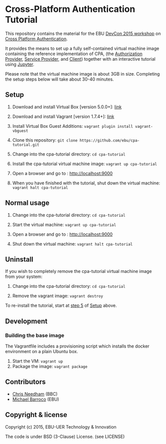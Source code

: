 # Cross-Platform Authentication Tutorial

This repository contains the material for the EBU [DevCon 2015 workshop](https://tech.ebu.ch/devcon15) on [Cross Platform Authentication](https://tech.ebu.ch/docs/tech/tech3366.pdf).

It provides the means to set up a fully self-contained virtual machine image containing the reference implementation of CPA, (the [Authorization Provider](https://github.com/ebu/cpa-auth-provider), [Service Provider](https://github.com/ebu/cpa-service-provider), and [Client](https://github.com/ebu/cpa-client)) together with an interactive tutorial using [Jupyter](http://jupyter.org).

Please note that the virtual machine image is about 3GB in size. Completing the setup steps below will take about 30-40 minutes.


## <a name="setup"></a>Setup

1. Download and install Virtual Box [version 5.0.0+]: [link](https://www.virtualbox.org/wiki/Downloads)

2. Download and install Vagrant [version 1.7.4+]: [link](https://www.vagrantup.com/downloads.html)

3. Install Virtual Box Guest Additions: `vagrant plugin install vagrant-vbguest`

4. Clone this repository: `git clone https://github.com/ebu/cpa-tutorial.git`

5. <a name="setup-5">Change into the cpa-tutorial directory: `cd cpa-tutorial`

6. Install the cpa-tutorial virtual machine image: `vagrant up cpa-tutorial`

7. Open a browser and go to : [http://localhost:9000](http://localhost:9000)

8. When you have finished with the tutorial, shut down the virtual machine: `vagrant halt cpa-tutorial`

## Normal usage

1. Change into the cpa-tutorial directory: `cd cpa-tutorial`

2. Start the virtual machine: `vagrant up cpa-tutorial`

2. Open a browser and go to : [http://localhost:9000](http://localhost:9000)

3. Shut down the virtual machine: `vagrant halt cpa-tutorial`

## Uninstall

If you wish to completely remove the cpa-tutorial virtual machine image from your system:

1. Change into the cpa-tutorial directory: `cd cpa-tutorial`

2. Remove the vagrant image: `vagrant destroy`

To re-install the tutorial, start at [step 5](#setup-5) of [Setup](#setup) above.


## Development

### Building the base image

The Vagrantfile includes a provisioning script which installs the docker environment on a plain Ubuntu box.

1. Start the VM: `vagrant up`
2. Package the image: `vagrant package`


## Contributors

* [Chris Needham](https://github.com/chrisn) (BBC)
* [Michael Barroco](https://github.com/barroco) (EBU)


## Copyright & license

Copyright (c) 2015, EBU-UER Technology & Innovation

The code is under BSD (3-Clause) License. (see LICENSE)
